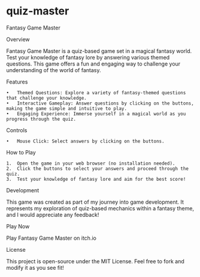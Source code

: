 # quiz-master

Fantasy Game Master

Overview

Fantasy Game Master is a quiz-based game set in a magical fantasy world. Test your knowledge of fantasy lore by answering various themed questions. This game offers a fun and engaging way to challenge your understanding of the world of fantasy.

Features

	•	Themed Questions: Explore a variety of fantasy-themed questions that challenge your knowledge.
	•	Interactive Gameplay: Answer questions by clicking on the buttons, making the game simple and intuitive to play.
	•	Engaging Experience: Immerse yourself in a magical world as you progress through the quiz.

Controls

	•	Mouse Click: Select answers by clicking on the buttons.

How to Play

	1.	Open the game in your web browser (no installation needed).
	2.	Click the buttons to select your answers and proceed through the quiz.
	3.	Test your knowledge of fantasy lore and aim for the best score!

Development

This game was created as part of my journey into game development. It represents my exploration of quiz-based mechanics within a fantasy theme, and I would appreciate any feedback!

Play Now

Play Fantasy Game Master on itch.io

License

This project is open-source under the MIT License. Feel free to fork and modify it as you see fit!